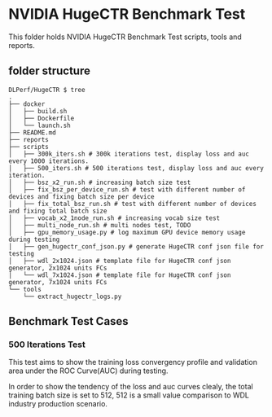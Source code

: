 # NVIDIA HugeCTR Benchmark Test 
This folder holds NVIDIA HugeCTR Benchmark Test scripts, tools and reports.

## folder structure
```
DLPerf/HugeCTR $ tree
.
├── docker
│   ├── build.sh
│   ├── Dockerfile
│   └── launch.sh
├── README.md
├── reports
├── scripts
│   ├── 300k_iters.sh # 300k iterations test, display loss and auc every 1000 iterations.
│   ├── 500_iters.sh # 500 iterations test, display loss and auc every iteration.
│   ├── bsz_x2_run.sh # increasing batch size test
│   ├── fix_bsz_per_device_run.sh # test with different number of devices and fixing batch size per device
│   ├── fix_total_bsz_run.sh # test with different number of devices and fixing total batch size 
│   ├── vocab_x2_1node_run.sh # increasing vocab size test
│   ├── multi_node_run.sh # multi nodes test, TODO
│   ├── gpu_memory_usage.py # log maximum GPU device memory usage during testing
│   ├── gen_hugectr_conf_json.py # generate HugeCTR conf json file for testing
│   ├── wdl_2x1024.json # template file for HugeCTR conf json generator, 2x1024 units FCs 
│   └── wdl_7x1024.json # template file for HugeCTR conf json generator, 7x1024 units FCs 
└── tools
    └── extract_hugectr_logs.py
```
## Benchmark Test Cases
### 500 Iterations Test
This test aims to show the training loss convergency profile and validation area under the ROC Curve(AUC) during testing. 

In order to show the tendency of the loss and auc curves clealy, the total training batch size is set to 512, 512 is a small value comparison to WDL industry production scenario. 